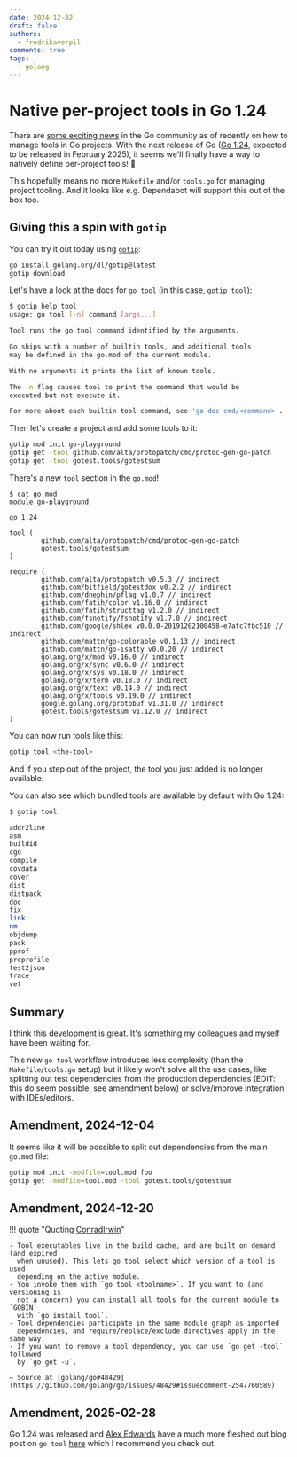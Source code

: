 ```yaml
---
date: 2024-12-02
draft: false
authors:
  - fredrikaverpil
comments: true
tags:
  - golang
---
```


# Native per-project tools in Go 1.24

There are
[some exciting news](https://github.com/golang/go/issues/48429#issuecomment-2499281711)
in the Go community as of recently on how to manage tools in Go projects. With
the next release of Go ([Go 1.24](https://tip.golang.org/doc/go1.24), expected
to be released in February 2025), it seems we'll finally have a way to natively
define per-project tools! 🎉

This hopefully means no more `Makefile` and/or `tools.go` for managing project
tooling. And it looks like e.g. Dependabot will support this out of the box too.

<!-- more -->

## Giving this a spin with `gotip`

You can try it out today using
[`gotip`](https://pkg.go.dev/golang.org/dl/gotip):

```bash
go install golang.org/dl/gotip@latest
gotip download
```

Let's have a look at the docs for `go tool` (in this case, `gotip tool`):

```bash
$ gotip help tool
usage: go tool [-n] command [args...]

Tool runs the go tool command identified by the arguments.

Go ships with a number of builtin tools, and additional tools
may be defined in the go.mod of the current module.

With no arguments it prints the list of known tools.

The -n flag causes tool to print the command that would be
executed but not execute it.

For more about each builtin tool command, see 'go doc cmd/<command>'.
```

Then let's create a project and add some tools to it:

```bash
gotip mod init go-playground
gotip get -tool github.com/alta/protopatch/cmd/protoc-gen-go-patch
gotip get -tool gotest.tools/gotestsum

```

There's a new `tool` section in the `go.mod`!

```gomod
$ cat go.mod
module go-playground

go 1.24

tool (
        github.com/alta/protopatch/cmd/protoc-gen-go-patch
        gotest.tools/gotestsum
)

require (
        github.com/alta/protopatch v0.5.3 // indirect
        github.com/bitfield/gotestdox v0.2.2 // indirect
        github.com/dnephin/pflag v1.0.7 // indirect
        github.com/fatih/color v1.16.0 // indirect
        github.com/fatih/structtag v1.2.0 // indirect
        github.com/fsnotify/fsnotify v1.7.0 // indirect
        github.com/google/shlex v0.0.0-20191202100458-e7afc7fbc510 // indirect
        github.com/mattn/go-colorable v0.1.13 // indirect
        github.com/mattn/go-isatty v0.0.20 // indirect
        golang.org/x/mod v0.16.0 // indirect
        golang.org/x/sync v0.6.0 // indirect
        golang.org/x/sys v0.18.0 // indirect
        golang.org/x/term v0.18.0 // indirect
        golang.org/x/text v0.14.0 // indirect
        golang.org/x/tools v0.19.0 // indirect
        google.golang.org/protobuf v1.31.0 // indirect
        gotest.tools/gotestsum v1.12.0 // indirect
)
```

You can now run tools like this:

```bash
gotip tool <the-tool>
```

And if you step out of the project, the tool you just added is no longer
available.

You can also see which bundled tools are available by default with Go 1.24:

```bash
$ gotip tool

addr2line
asm
buildid
cgo
compile
covdata
cover
dist
distpack
doc
fix
link
nm
objdump
pack
pprof
preprofile
test2json
trace
vet
```

## Summary

I think this development is great. It's something my colleagues and myself have
been waiting for.

This new `go tool` workflow introduces less complexity (than the
`Makefile`/`tools.go` setup) but it likely won't solve all the use cases, like
splitting out test dependencies from the production dependencies (EDIT: this do
seem possible, see amendment below) or solve/improve integration with
IDEs/editors.

## Amendment, 2024-12-04

It seems like it will be possible to split out dependencies from the main
`go.mod` file:

```bash
gotip mod init -modfile=tool.mod foo
gotip get -modfile=tool.mod -tool gotest.tools/gotestsum
```

## Amendment, 2024-12-20

!!! quote "Quoting [ConradIrwin](https://github.com/ConradIrwin)"

    - Tool executables live in the build cache, and are built on demand (and expired
      when unused). This lets go tool select which version of a tool is used
      depending on the active module.
    - You invoke them with `go tool <toolname>`. If you want to (and versioning is
      not a concern) you can install all tools for the current module to `GOBIN`
      with `go install tool`.
    - Tool dependencies participate in the same module graph as imported
      dependencies, and require/replace/exclude directives apply in the same way.
    - If you want to remove a tool dependency, you can use `go get -tool` followed
      by `go get -u`.

    — Source at [golang/go#48429](https://github.com/golang/go/issues/48429#issuecomment-2547760589)

## Amendment, 2025-02-28

Go 1.24 was released and [Alex Edwards](https://github.com/alexedwards) have a
much more fleshed out blog post on `go tool`
[here](https://www.alexedwards.net/blog/how-to-manage-tool-dependencies-in-go-1.24-plus#upgrading-and-downgrading-tools)
which I recommend you check out.
